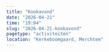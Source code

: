 ```yaml
---
title: "Kookavond"
date: "2026-04-21"
time: "19:04"
slug: "2026-04-21-kookavond"
pagetype: "activiteiten"
location: "Kerkeboomgaard, Merchtem"
---
```




